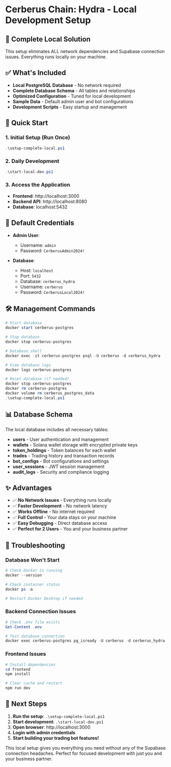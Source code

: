 # Cerberus Chain: Hydra - Local Development Setup

## 🎉 Complete Local Solution

This setup eliminates ALL network dependencies and Supabase connection issues. Everything runs locally on your machine.

## ✅ What's Included

- **Local PostgreSQL Database** - No network required
- **Complete Database Schema** - All tables and relationships
- **Optimized Configuration** - Tuned for local development
- **Sample Data** - Default admin user and bot configurations
- **Development Scripts** - Easy startup and management

## 🚀 Quick Start

### 1. Initial Setup (Run Once)
```powershell
.\setup-complete-local.ps1
```

### 2. Daily Development
```powershell
.\start-local-dev.ps1
```

### 3. Access the Application
- **Frontend**: http://localhost:3000
- **Backend API**: http://localhost:8080
- **Database**: localhost:5432

## 🔐 Default Credentials

- **Admin User**: 
  - Username: `admin`
  - Password: `CerberusAdmin2024!`

- **Database**:
  - Host: `localhost`
  - Port: `5432`
  - Database: `cerberus_hydra`
  - Username: `cerberus`
  - Password: `CerberusLocal2024!`

## 🛠️ Management Commands

```powershell
# Start database
docker start cerberus-postgres

# Stop database
docker stop cerberus-postgres

# Database shell
docker exec -it cerberus-postgres psql -U cerberus -d cerberus_hydra

# View database logs
docker logs cerberus-postgres

# Reset database (if needed)
docker stop cerberus-postgres
docker rm cerberus-postgres
docker volume rm cerberus_postgres_data
.\setup-complete-local.ps1
```

## 📊 Database Schema

The local database includes all necessary tables:

- **users** - User authentication and management
- **wallets** - Solana wallet storage with encrypted private keys
- **token_holdings** - Token balances for each wallet
- **trades** - Trading history and transaction records
- **bot_configs** - Bot configurations and settings
- **user_sessions** - JWT session management
- **audit_logs** - Security and compliance logging

## ✨ Advantages

- ✅ **No Network Issues** - Everything runs locally
- ✅ **Faster Development** - No network latency
- ✅ **Works Offline** - No internet required
- ✅ **Full Control** - Your data stays on your machine
- ✅ **Easy Debugging** - Direct database access
- ✅ **Perfect for 2 Users** - You and your business partner

## 🔧 Troubleshooting

### Database Won't Start
```powershell
# Check Docker is running
docker --version

# Check container status
docker ps -a

# Restart Docker Desktop if needed
```

### Backend Connection Issues
```powershell
# Check .env file exists
Get-Content .env

# Test database connection
docker exec cerberus-postgres pg_isready -U cerberus -d cerberus_hydra
```

### Frontend Issues
```powershell
# Install dependencies
cd frontend
npm install

# Clear cache and restart
npm run dev
```

## 🎯 Next Steps

1. **Run the setup**: `.\setup-complete-local.ps1`
2. **Start development**: `.\start-local-dev.ps1`
3. **Open browser**: http://localhost:3000
4. **Login with admin credentials**
5. **Start building your trading bot features!**

This local setup gives you everything you need without any of the Supabase connection headaches. Perfect for focused development with just you and your business partner.